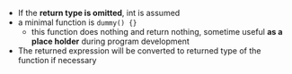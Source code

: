 
- If the **return type is omitted**, int is assumed
- a minimal function is `dummy() {}`
  - this function does nothing and return nothing, sometime useful **as a place holder** during program development
- The returned expression will be converted to returned type of the function if necessary